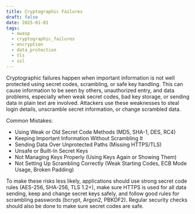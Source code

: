 ```yaml
---
title: Cryptographic Failures
draft: false
date: 2025-01-01
tags:
  - owasp
  - cryptographic_failures
  - encryption
  - data_protection
  - tls
  - ssl
---
```


Cryptographic failures happen when important information is not well protected using secret codes, scrambling, or safe key handling. This can cause information to be seen by others, unauthorized entry, and data problems, especially when weak secret codes, bad key storage, or sending data in plain text are involved. Attackers use these weaknesses to steal login details, unscramble secret information, or change scrambled data.

Common Mistakes:

- Using Weak or Old Secret Code Methods (MD5, SHA-1, DES, RC4)
- Keeping Important Information Without Scrambling It
- Sending Data Over Unprotected Paths (Missing HTTPS/TLS)
- Unsafe or Built-In Secret Keys
- Not Managing Keys Properly (Using Keys Again or Showing Them)
- Not Setting Up Scrambling Correctly (Weak Starting Codes,
ECB Mode Usage, Broken Padding)

To make these risks less likely, applications should use strong secret code rules (AES-256, SHA-256, TLS 1.2+), make sure HTTPS is used for all data sending, keep and change secret keys safely, and follow good rules for scrambling passwords (bcrypt, Argon2, PBKDF2). Regular security checks should also be done to make sure secret codes are safe.
